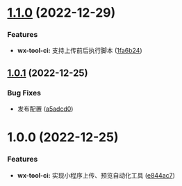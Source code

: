 

# [1.1.0](https://github.com/qiuweikangdev/wx-tool-ci/compare/wx-tool-ci-v1.0.1...wx-tool-ci-v1.1.0) (2022-12-29)


### Features

* **wx-tool-ci:** 支持上传前后执行脚本 ([1fa6b24](https://github.com/qiuweikangdev/wx-tool-ci/commit/1fa6b24ee3691b60e641d991977465f24e3f03f7))

## [1.0.1](https://github.com/qiuweikangdev/wx-tool-ci/compare/wx-tool-ci-v1.0.0...wx-tool-ci-v1.0.1) (2022-12-25)


### Bug Fixes

* 发布配置 ([a5adcd0](https://github.com/qiuweikangdev/wx-tool-ci/commit/a5adcd0bd34cf8070ad7ff96e0a87807f9eecca7))

# 1.0.0 (2022-12-25)


### Features

* **wx-tool-ci:** 实现小程序上传、预览自动化工具 ([e844ac7](https://github.com/qiuweikangdev/wx-tool-ci/commit/e844ac7729d82cbac887f6d8da36f472b894dd0f))